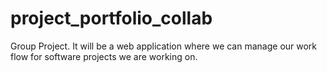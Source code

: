# project_portfolio_collab
Group Project. It will be a web application where we can manage our work flow for software projects we are working on. 
